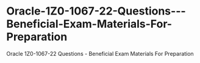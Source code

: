 # Oracle-1Z0-1067-22-Questions---Beneficial-Exam-Materials-For-Preparation
Oracle 1Z0-1067-22 Questions - Beneficial Exam Materials For Preparation
